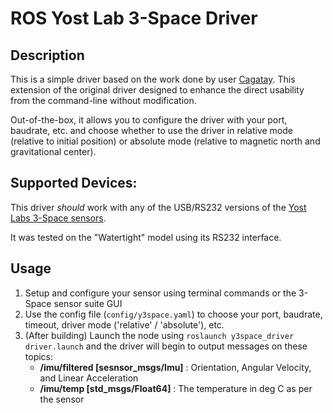 # ROS Yost Lab 3-Space Driver

## Description
This is a simple driver based on the work done by user [Cagatay](https://github.com/cagataysari). This extension of the original driver designed to enhance the direct usability from the command-line without modification.

Out-of-the-box, it allows you to configure the driver with your port, baudrate, etc. and choose whether to use the driver in relative mode (relative to initial position) or absolute mode (relative to magnetic north and gravitational center).

## Supported Devices:
This driver _should_ work with any of the USB/RS232 versions of the [Yost Labs 3-Space sensors](https://yostlabs.com/3-space-sensors/).

It was tested on the "Watertight" model using its RS232 interface.

## Usage
1. Setup and configure your sensor using terminal commands or the 3-Space sensor suite GUI
2. Use the config file (`config/y3space.yaml`) to choose your port, baudrate, timeout, driver mode ('relative' / 'absolute'), etc.
3. (After building) Launch the node using `roslaunch y3space_driver driver.launch` and the driver will begin to output messages on these topics:
	* **/imu/filtered [sesnsor_msgs/Imu]** : Orientation, Angular Velocity, and Linear Acceleration
	* **/imu/temp [std_msgs/Float64]** : The temperature in deg C as per the sensor
